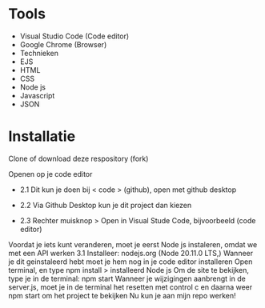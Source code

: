 # Tools
* Visual Studio Code (Code editor)
* Google Chrome (Browser)
* Technieken
* EJS
* HTML
* CSS
* Node js
* Javascript
* JSON

# Installatie
Clone of download deze respository (fork)

Openen op je code editor

* 2.1 Dit kun je doen bij < code > (github), open met github desktop

* 2.2 Via Github Desktop kun je dit project dan kiezen

* 2.3 Rechter muisknop > Open in Visual Stude Code, bijvoorbeeld (code editor)

Voordat je iets kunt veranderen, moet je eerst Node js instaleren, omdat we met een API werken 3.1 Installeer: nodejs.org (Node 20.11.0 LTS,)
Wanneer je dit geinstaleerd hebt moet je hem nog in je code editor installeren
Open terminal, en type npm install > installeerd Node js
Om de site te bekijken, type je in de terminal: npm start
Wanneer je wijzigingen aanbrengt in de server.js, moet je in de terminal het resetten met control c en daarna weer npm start om het project te bekijken
Nu kun je aan mijn repo werken!
